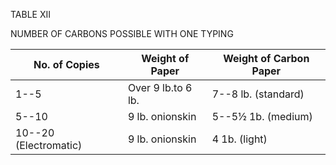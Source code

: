 TABLE XII 

NUMBER OF CARBONS POSSIBLE WITH ONE TYPING 

| No. of Copies | Weight of Paper | Weight of Carbon Paper |
|-----|-----|-----|
| 1--5 | Over 9 lb.to 6 lb. | 7--8 lb. (standard) |
| 5--10 | 9 lb. onionskin | 5--5½ 1b. (medium) |
| 10--20 (Electromatic) | 9 lb. onionskin | 4 1b. (light) |
